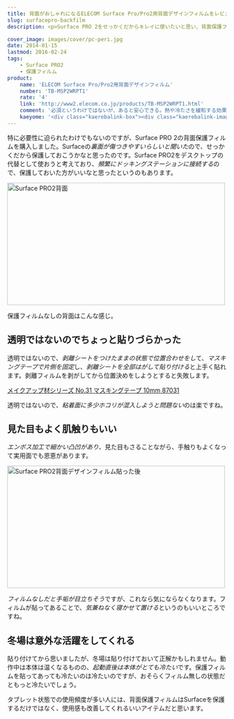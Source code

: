 ```yaml
---
title: 背面がおしゃれになるELECOM Surface Pro/Pro2用背面デザインフィルムをレビュー
slug: surfacepro-backfilm
description: <p>Surface PRO 2をせっかくだからキレイに使いたいと思い、背面保護フィルムを貼りました。本体を傷から守るだけではなく手触りもよくなります。また、冬場の本体の冷たさ、動作中の熱による影響を多少緩和してくれる効果もあるように思います。</p>

cover_image: images/cover/pc-peri.jpg
date: 2014-01-15
lastmod: 2016-02-24
tags: 
    - Surface PRO2
    - 保護フィルム
product:
    name: 'ELECOM Surface Pro/Pro2用背面デザインフィルム'
    number: 'TB-MSP2WRPT1'
    rate: '4'
    link: 'http://www2.elecom.co.jp/products/TB-MSP2WRPT1.html'
    comment: '必須というわけではないが、あると安心できる。熱や冷たさを緩和する効果も馬鹿にできない。'
    kaeyome: '<div class="kaerebalink-box"><div class="kaerebalink-image"><a href="http://www.amazon.co.jp/exec/obidos/ASIN/B00GWZ8HS4/illusionspace-22/ref=nosim/" rel="nofollow" target="_blank"><img src="http://ecx.images-amazon.com/images/I/41DguuuTSIL._SL160_.jpg" style="border: none;" /></a></div><div class="kaerebalink-info"><div class="kaerebalink-name"><a href="http://www.amazon.co.jp/exec/obidos/ASIN/B00GWZ8HS4/illusionspace-22/ref=nosim/" rel="nofollow" target="_blank">ELECOM Surface Pro/Pro2対応 デザインフィルム 背面プロテクト カーボン×ブラック TB-MSP2WRPT1</a><div class="kaerebalink-powered-date">posted with <a href="http://kaereba.com" rel="nofollow" target="_blank">カエレバ</a></div></div><div class="kaerebalink-detail"> エレコム 2013-12-05    </div><div class="kaerebalink-link1"><div class="shoplinkamazon"><a href="http://www.amazon.co.jp/gp/search?keywords=TB-MSP2WRPT1&__mk_ja_JP=%83J%83%5E%83J%83i&tag=illusionspace-22" rel="nofollow" target="_blank" title="アマゾン" >Amazonで購入</a></div><div class="shoplinkrakuten"><a href="http://hb.afl.rakuten.co.jp/hgc/0e95387f.f2aef20d.0e953880.25e412bd/?pc=http%3A%2F%2Fsearch.rakuten.co.jp%2Fsearch%2Fmall%2FTB-MSP2WRPT1%2F-%2Ff.1-p.1-s.1-sf.0-st.A-v.2%3Fx%3D0%26scid%3Daf_ich_link_urltxt%26m%3Dhttp%3A%2F%2Fm.rakuten.co.jp%2F" rel="nofollow" target="_blank" title="楽天市場" >楽天市場で購入</a></div></div></div><div class="booklink-footer" style="clear: left"></div></div>'
---
```


<p>特に必要性に迫られたわけでもないのですが、Surface PRO 2の背面保護フィルムを購入しました。Surfaceの<em>裏面が傷つきやすいらしいと聞いた</em>ので、せっかくだから保護しておこうかなと思ったのです。Surface PRO2をデスクトップの代替として使おうと考えており、<em>頻繁にドッキングステーションに接続する</em>ので、保護しておいた方がいいなと思ったというのもあります。</p>
<p><img src="https://wantit.gcreate.jp/wp-content/uploads/2014/01/P1121958.jpg" alt="Surface PRO2背面" width="500" height="281" class="size-full wp-image-291" srcset="https://wantit.gcreate.jp/wp-content/uploads/2014/01/P1121958.jpg 500w, https://wantit.gcreate.jp/wp-content/uploads/2014/01/P1121958-300x168.jpg 300w" sizes="(max-width: 500px) 100vw, 500px" /></p>
<p>保護フィルムなしの背面はこんな感じ。</p>
<h2>透明ではないのでちょっと貼りづらかった</h2>
<p>透明ではないので、<em>剥離シートをつけたままの状態で位置合わせをし</em>て、<em>マスキングテープで片側を固定</em>し、<em>剥離シートを全部はがして貼り付ける</em>と上手く貼れます。剥離フィルムを剥がしてから位置決めをしようとすると失敗します。</p>
<div data-role="amazonjs" data-asin="B0000WS000" data-locale="JP" data-tmpl="" data-img-size="" class="asin_B0000WS000_JP_ amazonjs_item"><div class="amazonjs_indicator"><span class="amazonjs_indicator_img"></span><a class="amazonjs_indicator_title" href="#">メイクアップ材シリーズ No.31 マスキングテープ 10mm 87031</a><span class="amazonjs_indicator_footer"></span></div></div>
<p>透明ではないので、<em>粘着面に多少ホコリが混入しようと問題ない</em>のは楽ですね。</p>
<h2>見た目もよく肌触りもいい</h2>
<p><em>エンボス加工で細かい凸凹があり</em>、見た目もさることながら、手触りもよくなって実用面でも恩恵があります。</p>
<p><img src="https://wantit.gcreate.jp/wp-content/uploads/2014/01/P1121964.jpg" alt="Surface PRO2背面デザインフィルム貼った後" width="500" height="281" class="size-full wp-image-289" srcset="https://wantit.gcreate.jp/wp-content/uploads/2014/01/P1121964.jpg 500w, https://wantit.gcreate.jp/wp-content/uploads/2014/01/P1121964-300x168.jpg 300w" sizes="(max-width: 500px) 100vw, 500px" /></p>
<p><em>フィルムなしだと手垢が目立ちそう</em>ですが、これなら気にならなくなります。フィルムが貼ってあることで、<em>気兼ねなく寝かせて置ける</em>というのもいいところですね。</p>
<h2>冬場は意外な活躍をしてくれる</h2>
<p>貼り付けてから思いましたが、冬場は貼り付けておいて正解かもしれません。動作中は本体は温くなるものの、<em>起動直後は本体がとても冷たい</em>です。保護フィルムを貼ってあっても冷たいのは冷たいのですが、おそらくフィルム無しの状態だともっと冷たいでしょう。</p>
<p>タブレット状態での使用頻度が多い人には、背面保護フィルムはSurfaceを保護するだけではなく、使用感も改善してくれるいいアイテムだと思います。</p>

  